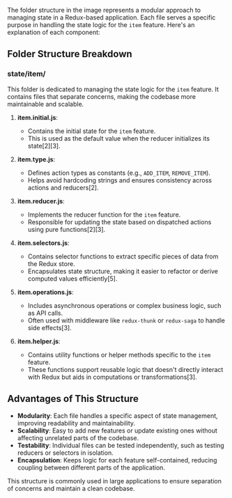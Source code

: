 The folder structure in the image represents a modular approach to managing state in a Redux-based application. Each file serves a specific purpose in handling the state logic for the `item` feature. Here's an explanation of each component:

## **Folder Structure Breakdown**

### **state/item/**
This folder is dedicated to managing the state logic for the `item` feature. It contains files that separate concerns, making the codebase more maintainable and scalable.

1. **item.initial.js**:
   - Contains the initial state for the `item` feature.
   - This is used as the default value when the reducer initializes its state[2][3].

2. **item.type.js**:
   - Defines action types as constants (e.g., `ADD_ITEM`, `REMOVE_ITEM`).
   - Helps avoid hardcoding strings and ensures consistency across actions and reducers[2].

3. **item.reducer.js**:
   - Implements the reducer function for the `item` feature.
   - Responsible for updating the state based on dispatched actions using pure functions[2][3].

4. **item.selectors.js**:
   - Contains selector functions to extract specific pieces of data from the Redux store.
   - Encapsulates state structure, making it easier to refactor or derive computed values efficiently[5].

5. **item.operations.js**:
   - Includes asynchronous operations or complex business logic, such as API calls.
   - Often used with middleware like `redux-thunk` or `redux-saga` to handle side effects[3].

6. **item.helper.js**:
   - Contains utility functions or helper methods specific to the `item` feature.
   - These functions support reusable logic that doesn't directly interact with Redux but aids in computations or transformations[3].

## **Advantages of This Structure**
- **Modularity**: Each file handles a specific aspect of state management, improving readability and maintainability.
- **Scalability**: Easy to add new features or update existing ones without affecting unrelated parts of the codebase.
- **Testability**: Individual files can be tested independently, such as testing reducers or selectors in isolation.
- **Encapsulation**: Keeps logic for each feature self-contained, reducing coupling between different parts of the application.

This structure is commonly used in large applications to ensure separation of concerns and maintain a clean codebase.


